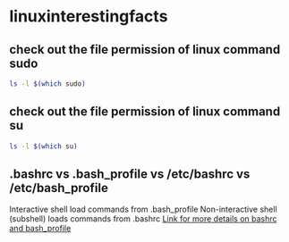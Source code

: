 # linuxinterestingfacts

## check out the file permission of linux command sudo
```bash
ls -l $(which sudo)
```

## check out the file permission of linux command su 
```bash
ls -l $(which su)
```

## .bashrc vs .bash_profile vs /etc/bashrc vs /etc/bash_profile
Interactive shell load commands from .bash_profile
Non-interactive shell (subshell) loads commands from .bashrc
[Link for more details on bashrc and bash_profile](https://phoenixnap.com/kb/bashrc-vs-bash-profile)
